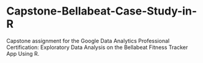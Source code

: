# Capstone-Bellabeat-Case-Study-in-R
Capstone assignment for the Google Data Analytics Professional Certification: Exploratory Data Analysis on the Bellabeat Fitness Tracker App Using R.
